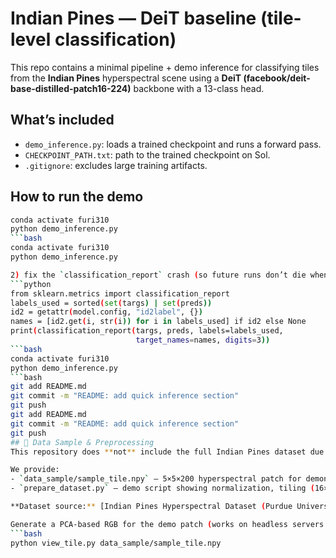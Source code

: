 # Indian Pines — DeiT baseline (tile-level classification)

This repo contains a minimal pipeline + demo inference for classifying tiles from the **Indian Pines** hyperspectral scene using a **DeiT (facebook/deit-base-distilled-patch16-224)** backbone with a 13-class head.

## What’s included
- `demo_inference.py`: loads a trained checkpoint and runs a forward pass.
- `CHECKPOINT_PATH.txt`: path to the trained checkpoint on Sol.
- `.gitignore`: excludes large training artifacts.

## How to run the demo
```bash
conda activate furi310
python demo_inference.py
```bash
conda activate furi310
python demo_inference.py

2) fix the `classification_report` crash (so future runs don’t die when a class is missing):
```python
from sklearn.metrics import classification_report
labels_used = sorted(set(targs) | set(preds))
id2 = getattr(model.config, "id2label", {})
names = [id2.get(i, str(i)) for i in labels_used] if id2 else None
print(classification_report(targs, preds, labels=labels_used,
                            target_names=names, digits=3))
```bash
conda activate furi310
python demo_inference.py
```bash
git add README.md
git commit -m "README: add quick inference section"
git push
git add README.md
git commit -m "README: add quick inference section"
git push
## 📁 Data Sample & Preprocessing
This repository does **not** include the full Indian Pines dataset due to license restrictions.

We provide:
- `data_sample/sample_tile.npy` — 5×5×200 hyperspectral patch for demonstration  
- `prepare_dataset.py` — demo script showing normalization, tiling (16×16 stride 8), and simple train/val splits  

**Dataset source:** [Indian Pines Hyperspectral Dataset (Purdue University / AVIRIS)](https://engineering.purdue.edu/~biehl/MultiSpec/hyperspectral.html)

Generate a PCA-based RGB for the demo patch (works on headless servers too):
```bash
python view_tile.py data_sample/sample_tile.npy
